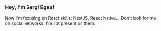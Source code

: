 ### Hey, I'm Sergi Egea! 
Now i'm focusing on React skills: NextJS, React Native...
Don't look for me on social networks. I'm not present on them.

